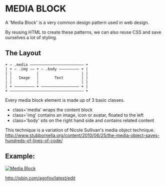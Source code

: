 # MEDIA BLOCK

A 'Media Block' is a very common design pattern used in web design.

By reusing HTML to create these patterns, we can also reuse CSS and save ourselves a lot of styling.

## The Layout

    + – .media –––––––––––––––––––––––– +
    | + – .img –– + – .body ––––––––– + |
    | |           |                   | |
    | |   Image   |       Text        | |
    | |           |                   | |
    | + ––––––––– + ––––––––––––––––– + |
    + ––––––––––––––––––––––––––––––––– +

Every media block element is made up of 3 basic classes.

* class='media' wraps the content block
* class='img' contains an image, icon or avatar, floated to the left
* class='body'  sits on the right hand side and contains related content

This technique is a variation of Nicole Sullivan's media object technique.
http://www.stubbornella.org/content/2010/06/25/the-media-object-saves-hundreds-of-lines-of-code/


## Example:

[![Media Block](http://f.cl.ly/items/422C0O0g1l020X3R2I0W/media-block.png)](http://jsbin.com/agofov/latest/edit)

http://jsbin.com/agofov/latest/edit
